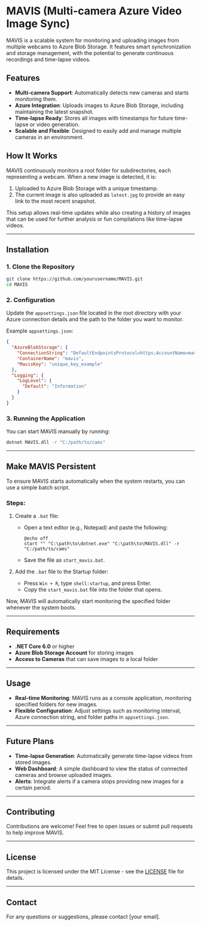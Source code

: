 
# MAVIS (Multi-camera Azure Video Image Sync)

MAVIS is a scalable system for monitoring and uploading images from multiple webcams to Azure Blob Storage. It features smart synchronization and storage management, with the potential to generate continuous recordings and time-lapse videos.

## Features
- **Multi-camera Support**: Automatically detects new cameras and starts monitoring them.
- **Azure Integration**: Uploads images to Azure Blob Storage, including maintaining the latest snapshot.
- **Time-lapse Ready**: Stores all images with timestamps for future time-lapse or video generation.
- **Scalable and Flexible**: Designed to easily add and manage multiple cameras in an environment.

## How It Works
MAVIS continuously monitors a root folder for subdirectories, each representing a webcam. When a new image is detected, it is:
1. Uploaded to Azure Blob Storage with a unique timestamp.
2. The current image is also uploaded as `latest.jpg` to provide an easy link to the most recent snapshot.

This setup allows real-time updates while also creating a history of images that can be used for further analysis or fun compilations like time-lapse videos.

---

## Installation
### 1. Clone the Repository
```sh
git clone https://github.com/yourusername/MAVIS.git
cd MAVIS
```

### 2. Configuration
Update the `appsettings.json` file located in the root directory with your Azure connection details and the path to the folder you want to monitor.

Example `appsettings.json`:
```json
{
  "AzureBlobStorage": {
    "ConnectionString": "DefaultEndpointsProtocol=https;AccountName=mavisdev;AccountKey=***;EndpointSuffix=core.windows.net",
    "ContainerName": "mavis",
    "MavisKey": "unique_key_example"
  },
  "Logging": {
    "LogLevel": {
      "Default": "Information"
    }
  }
}
```

### 3. Running the Application
You can start MAVIS manually by running:
```sh
dotnet MAVIS.dll -r "C:/path/to/cams"
```

---

## Make MAVIS Persistent
To ensure MAVIS starts automatically when the system restarts, you can use a simple batch script.

### Steps:
1. Create a `.bat` file:
   - Open a text editor (e.g., Notepad) and paste the following:
     ```batch
     @echo off
     start "" "C:\path\to\dotnet.exe" "C:\path\to\MAVIS.dll" -r "C:/path/to/cams"
     ```
   - Save the file as `start_mavis.bat`.

2. Add the `.bat` file to the Startup folder:
   - Press `Win + R`, type `shell:startup`, and press Enter.
   - Copy the `start_mavis.bat` file into the folder that opens.

Now, MAVIS will automatically start monitoring the specified folder whenever the system boots.

---

## Requirements
- **.NET Core 6.0** or higher
- **Azure Blob Storage Account** for storing images
- **Access to Cameras** that can save images to a local folder

---

## Usage
- **Real-time Monitoring**: MAVIS runs as a console application, monitoring specified folders for new images.
- **Flexible Configuration**: Adjust settings such as monitoring interval, Azure connection string, and folder paths in `appsettings.json`.

---

## Future Plans
- **Time-lapse Generation**: Automatically generate time-lapse videos from stored images.
- **Web Dashboard**: A simple dashboard to view the status of connected cameras and browse uploaded images.
- **Alerts**: Integrate alerts if a camera stops providing new images for a certain period.

---

## Contributing
Contributions are welcome! Feel free to open issues or submit pull requests to help improve MAVIS.

---

## License
This project is licensed under the MIT License - see the [LICENSE](LICENSE) file for details.

---

## Contact
For any questions or suggestions, please contact [your email].
